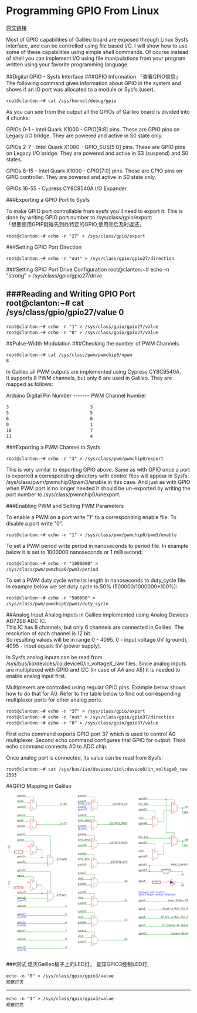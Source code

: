 Programming GPIO From Linux
====
[原文链接](http://www.malinov.com/Home/sergey-s-blog/intelgalileo-programminggpiofromlinux)

Most of GPIO capabilities of Galileo board are exposed through Linux Sysfs interface, and can be controlled using file based I/O. I will show how to use some of these capabilities using simple shell commands. Of course instead of shell you can implement I/O using file manipulations from your program written using your favorite programming language.
	

##Digital GPIO - Sysfs Interface
###GPIO Information	 「查看GPIO信息」
The following command gives information about GPIO in the system and shows if an IO port was allocated to a module or Sysfs (user). 

	root@clanton:~# cat /sys/kernel/debug/gpio

As you can see from the output all the GPIOs of Galileo board is divided into 4 chunks:    

GPIOs 0-1 - Intel Quark X1000 - GPIO[9:8] pins. These are GPIO pins on Legacy I/O bridge. They are powered and active in S0 state only.    

GPIOs 2-7 - Intel Quark X1000 - GPIO_SUS[5:0] pins. These are GPIO pins on Legacy I/O bridge. They are powered and active in S3 (suspend) and S0 states.    

GPIOs 8-15 - Intel Quark X1000 - GPIO[7:0] pins. These are GPIO pins on GPIO controller. They are powered and active in S0 state only.   

GPIOs 16-55 - Cypress CY8C9540A I/O Expander


###Exporting a GPIO Port to Sysfs

To make GPIO port controllable from sysfs you'll need to export it. This is done by writing GPIO port number to /sys/class/gpio/export:   
「想要使用GPIP就得先到处特定的GPIO,使用完后及时返还」
 
	root@clanton:~# echo -n "27" > /sys/class/gpio/export
	
	
###Setting GPIO Port Direction

	root@clanton:~# echo -n "out" > /sys/class/gpio/gpio27/direction
	
###Setting GPIO Port Drive Configuration
	root@clanton:~# echo -n "strong" > /sys/class/gpio/gpio27/drive
	
###Reading and Writing GPIO Port
	root@clanton:~# cat /sys/class/gpio/gpio27/value
	0
---
	root@clanton:~# echo -n "1" > /sys/class/gpio/gpio27/value
	root@clanton:~# echo -n "0" > /sys/class/gpio/gpio27/value
	
	
##Pulse-Width Modulation
###Checking the number of PWM Channels

	root@clanton:~# cat /sys/class/pwm/pwmchip0/npwm
	8

In Galileo all PWM outputs are implemented using Cypress CY8C9540A.    
It supports 8 PWM channels, but only 6 are used in Galileo. They are mapped as follows:


  Arduino Digital Pin Number ------- PWM Channel Number
  
 	3								3
 	5								5
 	6	 							6
 	9	 							1
 	10	 							7
 	11	 							4
 	
 	
###Exporting a PWM Channel to Sysfs

	root@clanton:~# echo -n "3" > /sys/class/pwm/pwmchip0/export

This is very similar to exporting GPIO above. Same as with GPIO once a port is exported a corresponding directory with control files will appear in Sysfs: /sys/class/pwm/pwmchip0/pwm3/enable in this case. And just as with GPIO when PWM port is no longer needed it should be un-exported by writing the port number to /sys/class/pwmchip0/unexport.

###Enabling PWM and Setting PWM Parameters

To enable a PWM on a port write "1" to a corresponding enable file. To disable a port write "0".

	root@clanton:~# echo -n "1" > /sys/class/pwm/pwmchip0/pwm3/enable
	
To set a PWM period write period in nanoseconds to period file. In example below it is set to 1000000 nanoseconds or 1 millisecond:
	
	root@clanton:~# echo -n "1000000" > /sys/class/pwm/pwmchip0/pwm3/period
	
To set a PWM duty cycle write its length in nanoseconds to duty_cycle file. In example below we set duty cycle to 50% (500000/1000000*100%):

	root@clanton:~# echo -n "500000" > /sys/class/pwm/pwmchip0/pwm3/duty_cycle
	
##Analog Input
Analog inputs in Galileo implemented using Analog Devices AD7298 ADC IC.    
This IC has 8 channels, but only 6 channels are connected in Galileo. The resolution of each channel is 12 bit.    
So resulting values will be in range 0 - 4095. 0 - input voltage 0V (ground), 4095 - input equals 5V (power supply).

In Sysfs analog inputs can be read from /sys/bus/iio/devices/iio:device0/in_voltageX_raw files. Since analog inputs are multiplexed with GPIO and I2C (in case of A4 and A5) it is needed to enable analog input first.    

Multiplexers are controlled using regular GPIO pins. Example below shows how to do that for A0. Refer to the table below to find out corresponding multiplexer ports for other analog ports.

	root@clanton:~# echo -n "37" > /sys/class/gpio/export
	root@clanton:~# echo -n "out" > /sys/class/gpio/gpio37/direction
	root@clanton:~# echo -n "0" > /sys/class/gpio/gpio37/value
	
First echo command exports GPIO port 37 which is used to control A0 multiplexer. Second echo command configures that GPIO for output. Third echo command connects A0 to ADC chip.

Once analog port is connected, its value can be read from Sysfs:
	
	root@clanton:~# cat /sys/bus/iio/devices/iio\:device0/in_voltage0_raw
	2593
	

##GPIO Mapping in Galileo

![github](./Galileo_Linux_IO.png)



###测试
熄灭Galileo板子上的LED灯。
查知GPIO3控制LED灯, 
	
	echo -n "0" > /sys/class/gpio/gpio3/value
	观察灯灭
---

	echo -n "1" > /sys/class/gpio/gpio3/value
	观察灯亮	